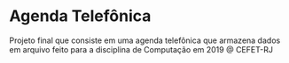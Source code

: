 # Agenda Telefônica
Projeto final que consiste em uma agenda telefônica que armazena dados em arquivo feito para a disciplina de Computação em 2019
@ CEFET-RJ
